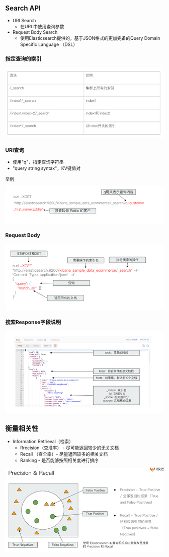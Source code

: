 ## Search API

* URI Search
  * 在URL中使用查询参数
* Request Body Search
  * 使用Elasticsearch提供的，基于JSON格式的更加完备的Query Domain Specific Language （DSL）

### 指定查询的索引

![](images/1568097742808.png)

### URI查询

* 使用"q"，指定查询字符串
* "query string syntax"，KV键值对

举例

![](images/1568097928424.png)

### Request Body

![](images/1568098031540.png)

### 搜索Response字段说明

![](images/1568098178099.png)

## 衡量相关性

* Information Retrieval（检索）
  * Rrecision（查准率） - 尽可能返回较少的无关文档
  * Recall （查全率）- 尽量返回较多的相关文档
  * Ranking - 是否能够按照相关度进行排序

![](images/1568098803331.png)